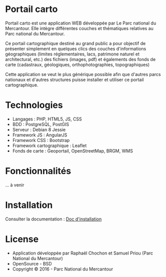# Portail carto

Portail carto est une application WEB développée par Le Parc national du Mercantour. Elle intègre différentes couches et thématiques relatives au Parc national du Mercantour.

Ce portail cartographique destiné au grand public a pour objectif de présenter simplement en quelques clics des couches d'informations géographiques (limites réglementaires, lacs, patrimone naturel et architectural, etc.) des fichiers (images, pdf) et égalements des fonds de carte (cadastraux, géologiques, orthophotographies, topographiques)

Cette application se veut le plus générique possible afin que d'autres parcs nationaux et d'autres structures puisse installer et utiliser ce portail cartographique.

# Technologies

* Langages : PHP, HTML5, JS, CSS
* BDD : PostgreSQL, PostGIS
* Serveur : Debian 8 Jessie
* Framework JS : AngularJS
* Framework CSS : Bootstrap
* Framework cartographique : Leaflet
* Fonds de carte : Geoportail, OpenStreetMap, BRGM, WMS

# Fonctionnalités

... à venir

# Installation

Consulter la documentation : [Doc d'installation](docs/install.md)
# License

* Application développée par Raphaël Chochon et Samuel Priou (Parc National du Mercantour)
* OpenSource - BSD
* Copyright © 2016 - Parc National du Mercantour
